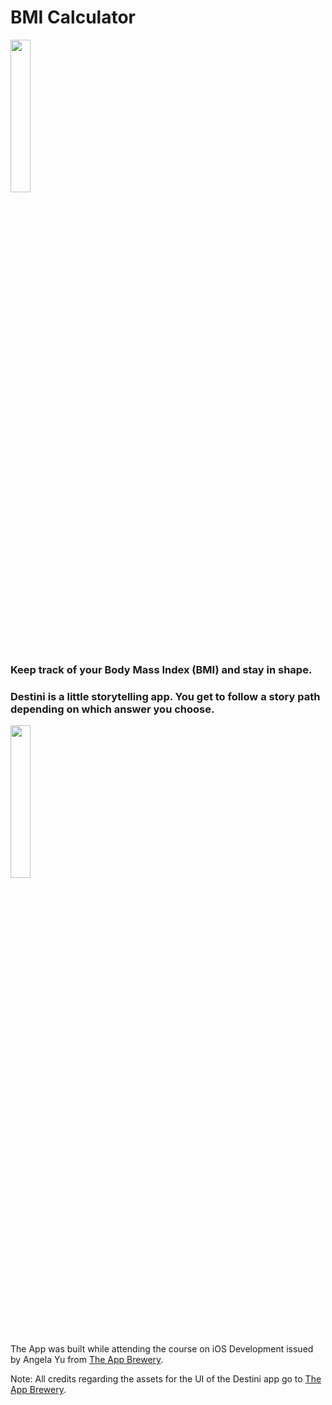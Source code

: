 # BMI Calculator

<img src="./Destini-iOS13/Assets.xcassets/AppIcon.appiconset/Icon.png" width="25%" height="25%"/>

### Keep track of your Body Mass Index (BMI) and stay in shape.

### Destini is a little storytelling app. You get to follow a story path depending on which answer you choose.

<img src="./images/destini.gif" width="25%" height="25%"/>

The App was built while attending the course on iOS Development issued by Angela Yu from <a href="https://appbrewery.com/">The App Brewery</a>.

Note: All credits regarding the assets for the UI of the Destini app go to <a href="https://appbrewery.com/">The App Brewery</a>.


